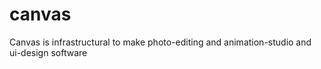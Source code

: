 # canvas
Canvas is infrastructural to make photo-editing and animation-studio and ui-design software
